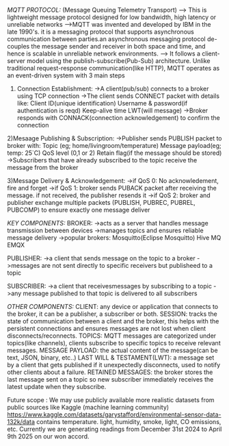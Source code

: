 *MQTT PROTOCOL:*  (Message Queuing Telemetry Transport)
--> This is lightweight message protocol designed for low bandwidth, high latency or unreliable networks
-->MQTT was invented and developed by IBM in the late 1990's. it is a messaging protocol that supports asynchronous communication between parties.an asynchronous messaging protocol de-couples the message sender and receiver in both space and time, and hence is scalable in unreliable network environments.
--> It follows a client-server model using the publish-subscribe(Pub-Sub) architecture. Unlike traditional request-response communication(like HTTP), MQTT operates as an event-driven system with 3 main steps

  1) Connection Establishment:
      ->A client(pub/sub) connects to a broker using TCP connection
      ->The client sends CONNECT packet with details like:
        Client ID(unique identification)
        Username & password(if authentication is reqd)
        Keep-alive time
        LWT(will message)
      ->Broker responds with CONNACK(connection acknowledgement) to confirm the connection
   
  2)Mesaage Publishing & Subscription:
      ->Publisher sends PUBLISH packet to broker with:
        Topic (eg; home/livingroom/temperature)
        Message payload(eg; temp: 25`C)
        QoS level (0,1 or 2)
        Retain flag(if the message should be stored)
      ->Subscribers that have already subscribed to the topic receive the message from the broker

  3)Message Delivery & Acknowledgement:
      ->if QoS 0: No acknowledement, fire and forget
      ->if QoS 1: broker sends PUBACK packet after receiving the message. if not received, the publisher resends it
      ->if QoS 2: broker and publisher exchange multiple packets (PUBLISH, PUBREC, PUBREL, PUBCOMP) to ensure exactly one message deliver


*KEY COMPONENTS:*
BROKER: 
 ->acts as a server that handles message transmission between devices
 ->manages topics and ensures reliable message delivery
 ->popular brokers:
   Mosquitto(Eclipse Mosquitto)
   Hive MQ
   EMQX

PUBLISHER:
 ->a client that sends message on the topic to a broker
 ->messages are not sent directly to specific receivers but publisheed to a topic

SUBSCRIBER:
 ->a client that receivesmessages by subscribing to a topic 
 ->any message published to that topic is delivered to all subscribers

*OTHER COMPONENTS:*
CLIENT: any device or application that connects to the broker, it can be a publisher, a subscriber or both.
SESSION: tracks the state of communication between a client and the broker, this helps with the persistent connections and ensures messages are not lost when client disconnects/reconnects.
TOPICS: MQTT messages are categorized under topics(like channels), clients subscribe to specific topics to receive relevant messages.
MESSAGE PAYLOAD: the actual content of the message(can be text, JSON, binary, etc..)
LAST WILL & TESTAMENT(LWT): a message set by a client that gets published if it unexpectedly disconnects, used to notify other clients about a failure. 
RETAINED MESSAGES: the broker stores the last message sent on a topic so new subscriber immediately receives the latest update when they subscribe.

Future scope : We may use publicly available more realistic datasets from public sources like Kaggle (machine learning community) https://www.kaggle.com/datasets/garystafford/environmental-sensor-data-132k/data contains temperature. light, humidity, smoke, light, CO emissions, etc. Currently we are generating readings from December 31st 2024 to April 9th 2025 on our won accord.
